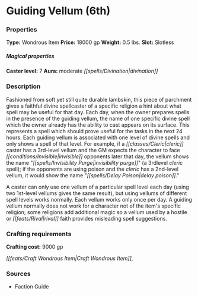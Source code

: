 ﻿---
Title: "Guiding Vellum (6th)"
Type: "Wondrous Item"
Price: "18000 gp"
Weight: "0.5 lbs."
Slot: "Slotless"
Caster level: "7"
Aura: "moderate divination"
Description: |
  "Fashioned from soft yet still quite durable lambskin, this piece of parchment gives a faithful divine spellcaster of a specific religion a hint about what spell may be useful for that day. Each day, when the owner prepares spells in the presence of the _guiding vellum_, the name of one specific divine spell which the owner already has the ability to cast appears on its surface. This represents a spell which should prove useful for the tasks in the next 24 hours. Each _guiding vellum_ is associated with one level of divine spells and only shows a spell of that level. For example, if a cleric caster has a 3rd-level vellum and the GM expects the character to face invisible opponents later that day, the vellum shows the name "invisibility purge" (a 3rdlevel cleric spell); if the opponents are using poison and the cleric has a 2nd-level vellum, it would show the name "delay poison."
  A caster can only use one vellum of a particular spell level each day (using two 1st-level vellums gives the same result), but using vellums of different spell levels works normally. Each vellum works only once per day. A _guiding vellum_ normally does not work for a character not of the item's specific religion; some religions add additional magic so a vellum used by a hostile or rival faith provides misleading spell suggestions."
Crafting cost: "9000 gp"
Sources: "['Faction Guide']"
---

# Guiding Vellum (6th)

### Properties

**Type:** Wondrous Item **Price:** 18000 gp **Weight:** 0.5 lbs. **Slot:** Slotless

##### Magical properties

**Caster level:** 7 **Aura:** moderate _[[spells/Divination|divination]]_

### Description

Fashioned from soft yet still quite durable lambskin, this piece of parchment gives a faithful divine spellcaster of a specific religion a hint about what spell may be useful for that day. Each day, when the owner prepares spells in the presence of the guiding vellum, the name of one specific divine spell which the owner already has the ability to cast appears on its surface. This represents a spell which should prove useful for the tasks in the next 24 hours. Each guiding vellum is associated with one level of divine spells and only shows a spell of that level. For example, if a _[[classes/Cleric|cleric]]_ caster has a 3rd-level vellum and the GM expects the character to face _[[conditions/Invisible|invisible]]_ opponents later that day, the vellum shows the name "_[[spells/Invisibility Purge|invisibility purge]]_" (a 3rdlevel _cleric_ spell); if the opponents are using poison and the _cleric_ has a 2nd-level vellum, it would show the name "_[[spells/Delay Poison|delay poison]]_."

A caster can only use one vellum of a particular spell level each day (using two 1st-level vellums gives the same result), but using vellums of different spell levels works normally. Each vellum works only once per day. A guiding vellum normally does not work for a character not of the item's specific religion; some religions add additional magic so a vellum used by a hostile or _[[feats/Rival|rival]]_ faith provides misleading spell suggestions.

### Crafting requirements

**Crafting cost:** 9000 gp

_[[feats/Craft Wondrous Item|Craft Wondrous Item]]_,

### Sources

* Faction Guide